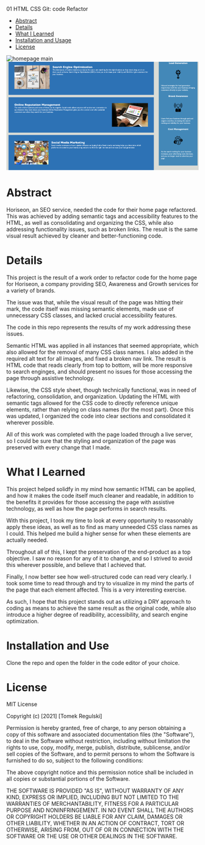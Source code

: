 01 HTML CSS Git: code Refactor

* [Abstract](#abstract)
* [Details ](#details)
* [What I Learned](#what-i-learned)
* [Installation and Usage](#installation-and-usa)
* [License](#license)

![homepage main](assets/images/demo1.png)
![homepage main](assets/images/demo2.png)

# Abstract

Horiseon, an SEO service, needed the code for their home page refactored. This was achieved by adding semantic tags and accessibility features to the HTML, as well as consolidating and organizing the CSS, while also addressing functionality issues, such as broken links. The result is the same visual result achieved by cleaner and better-functioning code. 

# Details

This project is the result of a work order to refactor code for the home page for Horiseon, a company providing SEO, Awareness and Growth services for a variety of brands. 

The issue was that, while the visual result of the page was hitting their mark, the code itself was missing semantic elements, made use of unnecessary CSS classes, and lacked crucial accessibility features. 

The code in this repo represents the results of my work addressing these issues. 

Semantic HTML was applied in all instances that seemed appropriate, which also allowed for the removal of many CSS class names. I also added in the required alt text for all images, and fixed a broken nav link. The result is HTML code that reads clearly from top to bottom, will be more responsive to search enginges, and should present no issues for those accessing the page through assistive technology. 

Likewise, the CSS style sheet, though technically functional, was in need of refactoring, consolidation, and organization. Updating the HTML with semantic tags allowed for the CSS code to directly reference unique elements, rather than relying on class names (for the most part). Once this was updated, I organized the code into clear sections and consolidated it wherever possible.

All of this work was completed with the page loaded through a live server, so I could be sure that the styling and organization of the page was preserved with every change that I made. 

# What I Learned

This project helped solidfy in my mind how semantic HTML can be applied, and how it makes the code itself much cleaner and readable, in addition to the benefits it provides for those accessing the page with assistive technology, as well as how the page performs in search results. 

With this project, I took my time to look at every opportunity to reasonably apply these ideas, as well as to find as many unneeded CSS class names as I could. This helped me build a higher sense for when these elements are actually needed. 

Throughout all of this, I kept the preservation of the end-product as a top objective. I saw no reason for any of it to change, and so I strived to avoid this wherever possible, and believe that I achieved that. 

Finally, I now better see how well-structured code can read very clearly. I took some time to read through and try to visualize in my mind the parts of the page that each element affected. This is a very interesting exercise. 

As such, I hope that this project stands out as utilizing a DRY approach to coding as means to achieve the same result as the original code, while also introduce a higher degree of readibility, accessibility, and search engine optimization. 

# Installation and Use

Clone the repo and open the folder in the code editor of your choice. 

# License

MIT License

Copyright (c) [2021] [Tomek Regulski]

Permission is hereby granted, free of charge, to any person obtaining a copy
of this software and associated documentation files (the "Software"), to deal
in the Software without restriction, including without limitation the rights
to use, copy, modify, merge, publish, distribute, sublicense, and/or sell
copies of the Software, and to permit persons to whom the Software is
furnished to do so, subject to the following conditions:

The above copyright notice and this permission notice shall be included in all
copies or substantial portions of the Software.

THE SOFTWARE IS PROVIDED "AS IS", WITHOUT WARRANTY OF ANY KIND, EXPRESS OR
IMPLIED, INCLUDING BUT NOT LIMITED TO THE WARRANTIES OF MERCHANTABILITY,
FITNESS FOR A PARTICULAR PURPOSE AND NONINFRINGEMENT. IN NO EVENT SHALL THE
AUTHORS OR COPYRIGHT HOLDERS BE LIABLE FOR ANY CLAIM, DAMAGES OR OTHER
LIABILITY, WHETHER IN AN ACTION OF CONTRACT, TORT OR OTHERWISE, ARISING FROM,
OUT OF OR IN CONNECTION WITH THE SOFTWARE OR THE USE OR OTHER DEALINGS IN THE
SOFTWARE.
